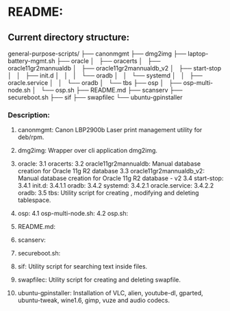 # README:

## Current directory structure:
general-purpose-scripts/
├── canonmgmt
├── dmg2img
├── laptop-battery-mgmt.sh
├── oracle
│   ├── oracerts
│   ├── oracle11gr2mannualdb
│   ├── oracle11gr2mannualdb_v2
│   ├── start-stop
│   │   ├── init.d
│   │   │   └── oradb
│   │   └── systemd
│   │       ├── oracle.service
│   │       └── oradb
│   └── tbs
├── osp
│   ├── osp-multi-node.sh
│   └── osp.sh
├── README.md
├── scanserv
├── secureboot.sh
├── sif
├── swapfilec
└── ubuntu-gpinstaller

### Description:
1. canonmgmt: Canon LBP2900b Laser print management utility for deb/rpm.

2. dmg2img: Wrapper over cli application dmg2img.

3. oracle:
	3.1 oracerts: 
	3.2 oracle11gr2mannualdb: Manual database creation for Oracle 11g R2 database
	3.3 oracle11gr2mannualdb_v2: Manual database creation for Oracle 11g R2 database - v2
	3.4 start-stop:
		3.4.1 init.d:
			3.4.1.1 oradb: 
		3.4.2 systemd:
			3.4.2.1 oracle.service:
			3.4.2.2 oradb:
	3.5 tbs: Utility script for creating , modifying and deleting tablespace.

4. osp:
	4.1 osp-multi-node.sh: 
	4.2 osp.sh: 

5. README.md: 

6. scanserv: 

7. secureboot.sh: 

8. sif: Utility script for searching text inside files.

9. swapfilec: Utility script for creating and deleting swapfile.

10. ubuntu-gpinstaller: Installation of VLC, alien, youtube-dl, gparted, ubuntu-tweak, wine1.6, gimp, vuze and audio codecs.